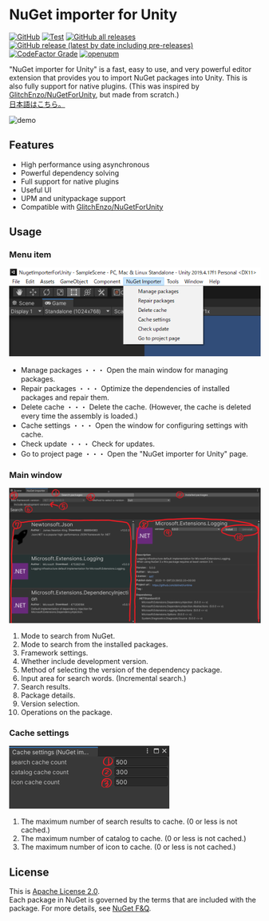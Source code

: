 # NuGet importer for Unity
[![GitHub](https://img.shields.io/github/license/kumaS-nu/NuGet-importer-for-Unity)](https://github.com/kumaS-nu/NuGet-importer-for-Unity/blob/master/NuGetImporterForUnity/Packages/NuGet%20Importer/LICENSE.md)
[![Test](https://github.com/kumaS-nu/NuGet-importer-for-Unity/workflows/Test/badge.svg?branch=main&event=push)](https://github.com/kumaS-nu/NuGet-importer-for-Unity/actions)
[![GitHub all releases](https://img.shields.io/github/downloads/kumaS-nu/NuGet-importer-for-Unity/total)](https://github.com/kumaS-nu/NuGet-importer-for-Unity/releases)
[![GitHub release (latest by date including pre-releases)](https://img.shields.io/github/downloads-pre/kumaS-nu/NuGet-importer-for-Unity/latest/total)](https://github.com/kumaS-nu/NuGet-importer-for-Unity/releases)
[![CodeFactor Grade](https://img.shields.io/codefactor/grade/github/kumaS-nu/NuGet-importer-for-Unity)](https://www.codefactor.io/repository/github/kumaS-nu/NuGet-importer-for-Unity)
[![openupm](https://img.shields.io/npm/v/org.kumas.nuget-importer?label=openupm&registry_uri=https://package.openupm.com)](https://openupm.com/packages/org.kumas.nuget-importer/)
 
 "NuGet importer for Unity" is a fast, easy to use, and very powerful editor extension that provides you to import NuGet packages into Unity.
This is also fully support for native plugins.
(This was inspired by [GlitchEnzo/NuGetForUnity](https://github.com/GlitchEnzo/NuGetForUnity), but made from scratch.)  
[日本語はこちら。](README_jp.md) 

![demo](images/Demo.gif)

## Features

- High performance using asynchronous
- Powerful dependency solving
- Full support for native plugins
- Useful UI
- UPM and unitypackage support
- Compatible with [GlitchEnzo/NuGetForUnity](https://github.com/GlitchEnzo/NuGetForUnity)

## Usage

### Menu item

![Menu item](images/MenuItem.png)

- Manage packages ・・・ Open the main window for managing packages.
- Repair packages ・・・ Optimize the dependencies of installed packages and repair them.
- Delete cache ・・・ Delete the cache. (However, the cache is deleted every time the assembly is loaded.)
- Cache settings ・・・ Open the window for configuring settings with cache.
- Check update ・・・ Check for updates.
- Go to project page ・・・ Open the "NuGet importer for Unity" page.

### Main window

![Main window](images/MainWindow.png)

1. Mode to search from NuGet.
1. Mode to search from the installed packages.
1. Framework settings.
1. Whether include development version.
1. Method of selecting the version of the dependency package.
1. Input area for search words. (Incremental search.)
1. Search results.
1. Package details.
1. Version selection.
1. Operations on the package.

### Cache settings

![Cache settings](images/CacheSettings.png)

1. The maximum number of search results to cache. (0 or less is not cached.)
1. The maximum number of catalog to cache. (0 or less is not cached.)
1. The maximum number of icon to cache. (0 or less is not cached.)

## License

This is [Apache License 2.0](../LICENSE.md).  
Each package in NuGet is governed by the terms that are included with the package. For more details, see [NuGet F&Q](https://docs.microsoft.com/en-us/nuget/nuget-org/nuget-org-faq#license-terms).